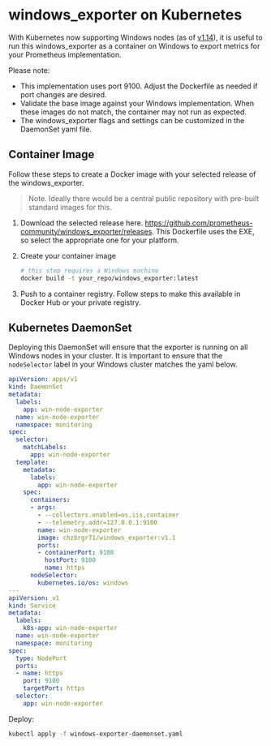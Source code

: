 # windows_exporter on Kubernetes

With Kubernetes now supporting Windows nodes (as of [v1.14](https://kubernetes.io/docs/setup/production-environment/windows/intro-windows-in-kubernetes/)), it is useful to run this windows_exporter as a container on Windows to export metrics for your Prometheus implementation.

Please note: 
* This implementation uses port 9100. Adjust the Dockerfile as needed if port changes are desired. 
* Validate the base image against your Windows implementation. When these images do not match, the container may not run as expected.
* The windows_exporter flags and settings can be customized in the DaemonSet yaml file. 

## Container Image

Follow these steps to create a Docker image with your selected release of the windows_exporter. 

> Note. Ideally there would be a central public repository with pre-built standard images for this. 

1. Download the selected release here. https://github.com/prometheus-community/windows_exporter/releases. This Dockerfile uses the EXE, so select the appropriate one for your platform. 
2. Create your container image

    ```bash
    # this step requires a Windows machine 
    docker build -t your_repo/windows_exporter:latest
    ```

3. Push to a container registry. Follow steps to make this available in Docker Hub or your private registry.

## Kubernetes DaemonSet

Deploying this DaemonSet will ensure that the exporter is running on all Windows nodes in your cluster. It is important to ensure that the ```nodeSelector``` label in your Windows cluster matches the yaml below. 

```yaml
apiVersion: apps/v1
kind: DaemonSet
metadata:
  labels:
    app: win-node-exporter
  name: win-node-exporter
  namespace: monitoring
spec:
  selector:
    matchLabels:
      app: win-node-exporter
  template:
    metadata:
      labels:
        app: win-node-exporter
    spec:
      containers:
      - args: 
        - --collectors.enabled=os,iis,container
        - --telemetry.addr=127.0.0.1:9100
        name: win-node-exporter
        image: chzbrgr71/windows_exporter:v1.1
        ports:
        - containerPort: 9100
          hostPort: 9100
          name: https            
      nodeSelector:
        kubernetes.io/os: windows            
---
apiVersion: v1
kind: Service
metadata:
  labels:
    k8s-app: win-node-exporter
  name: win-node-exporter
  namespace: monitoring
spec:
  type: NodePort
  ports:
  - name: https
    port: 9100
    targetPort: https
  selector:
    app: win-node-exporter
```

Deploy: 

```bash
kubectl apply -f windows-exporter-daemonset.yaml
```
